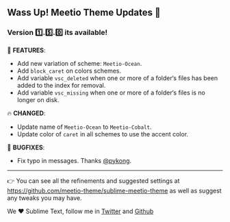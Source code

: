 ## Wass Up! Meetio Theme Updates 🎁

### Version 1️⃣.5️⃣.0️⃣ its available!

📣 **FEATURES**:

* Add new variation of scheme: `Meetio-Ocean`.
* Add `block_caret` on colors schemes.
* Add variable `vsc_deleted` when one or more of a folder‘s files has been added to the index for removal.
* Add variable  `vsc_missing` when one or more of a folder‘s files is no longer on disk.

🔥 **CHANGED**:

* Update name of `Meetio-Ocean` to `Meetio-Cobalt`.
* Update color of `caret` in all schemes to use the accent color.

👾 **BUGFIXES**:

* Fix typo in messages. Thanks [@pykong](https://github.com/pykong).

---

👉 You can see all the refinements and suggested settings at https://github.com/meetio-theme/sublime-meetio-theme
as well as suggest any tweaks you may have.

We ♥️ Sublime Text, follow me in [Twitter](https://twitter.com/mauroreisviera) and
[Github](https://github.com/mauroreisvieira/)
